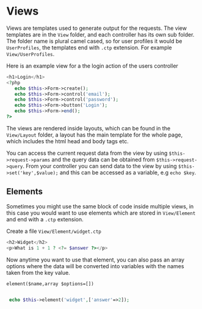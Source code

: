 # Views

Views are templates used to generate output for the requests. The view templates are in the `View` folder, and each controller has its own sub folder. The folder name is plural camel cased, so for user profiles it would be `UserProfiles`, the templates end with `.ctp` extension. For example `View/UserProfiles`.

Here is an example view for a the login action of the users controller

````php
<h1>Login</h1>
<?php 
   echo $this->Form->create();
   echo $this->Form->control('email');
   echo $this->Form->control('password');
   echo $this->Form->button('Login');
   echo $this->Form->end();
?>
````

The views are rendered inside layouts, which can be found in the `View/Layout` folder, a layout has the main template for the whole page, which includes the html head and body tags etc.

You can access the current request data from the view by using `$this->request->params` and the query data can be obtained from `$this->request->query`. From your controller you can send data to the view by using `$this->set('key',$value);` and this can be accessed as a variable, e.g `echo $key`. 

## Elements

Sometimes you might use the same block of code inside multiple views, in this case you would want to use elements which are stored in `View/Element` and end with a `.ctp` extension.

Create a file  `View/Element/widget.ctp`

````php
<h2>Widget</h2>
<p>What is 1 + 1 ? <?= $answer ?></p>
````

Now anytime you want to use that element, you can also pass an array options where the data will be converted into variables with the names taken from the key value.

`element($name,array $options=[])`

````php

 echo $this->element('widget',['answer'=>2]);

````